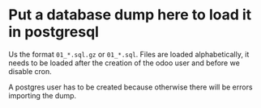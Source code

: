 # Put a database dump here to load it in postgresql 

Us the format `01_*.sql.gz` or `01_*.sql`.
Files are loaded alphabetically, it needs to be loaded after the creation of the odoo user and before we disable cron.

A postgres user has to be created because otherwise there will be errors importing the dump.
